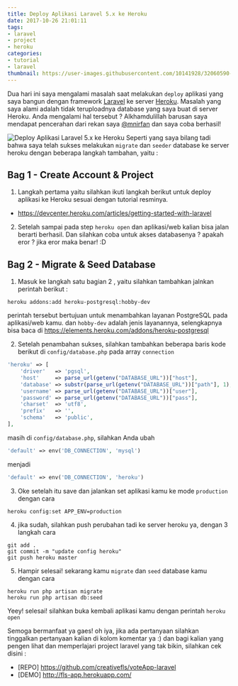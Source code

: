 ```yaml
---
title: Deploy Aplikasi Laravel 5.x ke Heroku
date: 2017-10-26 21:01:11
tags:
- laravel
- project
- heroku
categories:
- tutorial
- laravel
thumbnail: https://user-images.githubusercontent.com/10141928/32060590-66730034-ba99-11e7-99d3-7d4ae342ff33.png
---
```

Dua hari ini saya mengalami masalah saat melakukan `deploy` aplikasi yang saya bangun dengan framework [Laravel](https://laravel.com) ke server [Heroku](https://heroku.com). Masalah yang saya alami adalah tidak teruploadnya database yang saya buat di server Heroku. Anda mengalami hal tersebut ? Alkhamdulillah barusan saya mendapat pencerahan dari rekan saya [@mnirfan](https://github.com/mnirfan) dan saya coba berhasil!
<!-- more -->
![Deploy Aplikasi Laravel 5.x ke Heroku](https://user-images.githubusercontent.com/10141928/32060590-66730034-ba99-11e7-99d3-7d4ae342ff33.png)
Seperti yang saya bilang tadi bahwa saya telah sukses melakukan `migrate` dan `seeder` database ke server heroku dengan beberapa langkah tambahan, yaitu :

## Bag 1 - Create Account & Project
1. Langkah pertama yaitu silahkan ikuti langkah berikut untuk deploy aplikasi ke Heroku sesuai dengan tutorial resminya.
  - https://devcenter.heroku.com/articles/getting-started-with-laravel
2. Setelah sampai pada step `heroku open` dan aplikasi/web kalian bisa jalan berarti berhasil. Dan silahkan coba untuk akses databasenya ? apakah eror ? jika eror maka benar! :D

## Bag 2 - Migrate & Seed Database

1. Masuk ke langkah satu bagian 2 , yaitu silahkan tambahkan jalnkan perintah berikut :
```
heroku addons:add heroku-postgresql:hobby-dev
```
perintah tersebut bertujuan untuk menambahkan layanan PostgreSQL pada aplikasi/web kamu. dan `hobby-dev` adalah jenis layanannya, selengkapnya bisa baca di https://elements.heroku.com/addons/heroku-postgresql

2. Setelah penambahan sukses, silahkan tambahkan beberapa baris kode berikut di `config/database.php` pada array `connection`
```php
'heroku' => [
    'driver'   => 'pgsql',
    'host'     => parse_url(getenv("DATABASE_URL"))["host"],
    'database' => substr(parse_url(getenv("DATABASE_URL"))["path"], 1),
    'username' => parse_url(getenv("DATABASE_URL"))["user"],
    'password' => parse_url(getenv("DATABASE_URL"))["pass"],
    'charset'  => 'utf8',
    'prefix'   => '',
    'schema'   => 'public',
],
```
  masih di `config/database.php`, silahkan Anda ubah
```php
'default' => env('DB_CONNECTION', 'mysql')
```
  menjadi
```php
'default' => env('DB_CONNECTION', 'heroku')
```

3. Oke setelah itu save dan jalankan set aplikasi kamu ke mode `production` dengan cara
```
heroku config:set APP_ENV=production  
```

4. jika sudah, silahkan push perubahan tadi ke server heroku ya, dengan 3 langkah cara
```
git add .
git commit -m "update config heroku"
git push heroku master
```

5. Hampir selesai! sekarang kamu `migrate` dan `seed` database kamu dengan cara
```
heroku run php artisan migrate
heroku run php artisan db:seed
```
Yeey! selesai! silahkan buka kembali aplikasi kamu dengan perintah `heroku open`

Semoga bermanfaat ya gaes! oh iya, jika ada pertanyaan silahkan tinggalkan pertanyaan kalian di kolom komentar ya :) dan bagi kalian yang pengen lihat dan memperlajari project laravel yang tak bikin, silahkan cek disini :
- [REPO] https://github.com/creativefls/voteApp-laravel
- [DEMO] http://fls-app.herokuapp.com/
